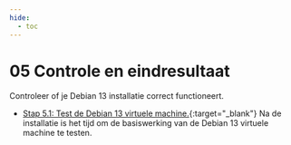 ```yaml
---
hide:
  - toc
---
```


# 05 Controle en eindresultaat

Controleer of je Debian 13 installatie correct functioneert.

- [Stap 5.1: Test de Debian 13 virtuele machine.](../../howtos/test-debian13-vm-virtualbox/index.md){:target="_blank"} 
Na de installatie is het tijd om de basiswerking van de Debian 13 virtuele machine te testen.

